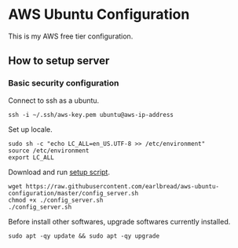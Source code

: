 # AWS Ubuntu Configuration

This is my AWS free tier configuration.

## How to setup server

### Basic security configuration

Connect to ssh as a ubuntu.

    ssh -i ~/.ssh/aws-key.pem ubuntu@aws-ip-address

Set up locale.

    sudo sh -c "echo LC_ALL=en_US.UTF-8 >> /etc/environment"
    source /etc/environment
    export LC_ALL

Download and run [setup script][].

    wget https://raw.githubusercontent.com/earlbread/aws-ubuntu-configuration/master/config_server.sh
    chmod +x ./config_server.sh
    ./config_server.sh

[setup script]: https://github.com/earlbread/aws-ubuntu-configuration/blob/master/config_server.sh

Before install other softwares, upgrade softwares currently installed.

    sudo apt -qy update && sudo apt -qy upgrade
